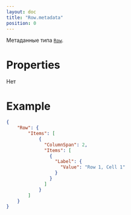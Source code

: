 ```yaml
---
layout: doc
title: "Row.metadata"
position: 0
---
```


Метаданные типа [`Row`](../).

# Properties

Нет

# Example

```json
{
    "Row": {
    	"Items": [
    		{
			  "ColumnSpan": 2,
			  "Items": [
			    {
			      "Label": {
			        "Value": "Row 1, Cell 1"
			      }
			    }
			  ]
			}
    	]
    }
}
```
